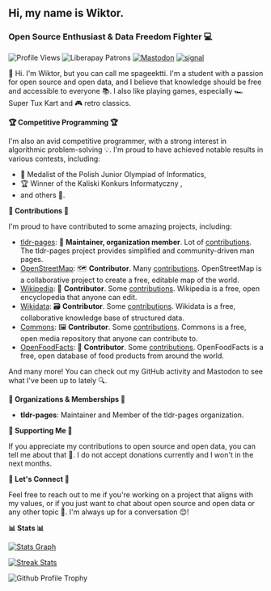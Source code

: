 ## **Hi, my name is Wiktor.**
### **Open Source Enthusiast & Data Freedom Fighter 💻**

![Profile Views](https://komarev.com/ghpvc/?username=spageektti)
![Liberapay Patrons](https://img.shields.io/liberapay/patrons/spageektti.svg?logo=liberapay)
[![Mastodon](https://img.shields.io/badge/Mastodon-6364FF?logo=mastodon&logoColor=fff)](https://mastodon.social/invite/YMzUenDg)
[![signal](https://img.shields.io/badge/Signal-blue?logo=signal&logoColor=white)](https://signal.me/#eu/uewaVaf6jIEDAmae2gGSqNeLrhk_1wKmOLAdEBmZWQ4M7lIg12hHqZK5ophGkDTD)

👋 Hi. I'm Wiktor, but you can call me spageektti. I'm a student with a passion for open source and open data, and I believe that knowledge should be free and accessible to everyone 📚. I also like playing games, especially 🏎️ Super Tux Kart and  🎮 retro classics.

**🏆 Competitive Programming 🏆**

I'm also an avid competitive programmer, with a strong interest in algorithmic problem-solving 💡. I'm proud to have achieved notable results in various contests, including:

* 🏅 Medalist of the Polish Junior Olympiad of Informatics,
* 🏆 Winner of the Kaliski Konkurs Informatyczny ,
* and others 🎉.

**🎁 Contributions 🎁**

I'm proud to have contributed to some amazing projects, including:

* [tldr-pages](https://github.com/tldr-pages/tldr): 📝 **Maintainer, organization member**. Lot of [contributions](https://github.com/tldr-pages/tldr/graphs/contributors). The tldr-pages project provides simplified and community-driven man pages.
* [OpenStreetMap](https://openstreetmap.org): 🗺️ **Contributor**. Many [contributions](https://openstreetmap.org). OpenStreetMap is a collaborative project to create a free, editable map of the world.
* [Wikipedia](https://wikipedia.org): 📖 **Contributor**. Some [contributions](https://xtools.wmcloud.org/ec/en.wikipedia.org/Spageektti). Wikipedia is a free, open encyclopedia that anyone can edit.
* [Wikidata](https://wikidata.org): 🗃️ **Contributor**. Some [contributions](https://xtools.wmcloud.org/ec/www.wikidata.org/Spageektti). Wikidata is a free, collaborative knowledge base of structured data.
* [Commons](https://commons.wikimedia.org): 🖼️ **Contributor**. Some [contributions](https://xtools.wmcloud.org/ec/commons.wikimedia.org/Spageektti). Commons is a free, open media repository that anyone can contribute to.
* [OpenFoodFacts](https://openfoodfacts.org): 🍔 **Contributor**. Some [contributions](https://world.openfoodfacts.org/contributor/spageektti). OpenFoodFacts is a free, open database of food products from around the world.

And many more! You can check out my GitHub activity and Mastodon to see what I've been up to lately 🔍.

**👥 Organizations & Memberships 👥**

* **tldr-pages**: Maintainer and Member of the tldr-pages organization.

**🙏 Supporting Me 🙏**

If you appreciate my contributions to open source and open data, you can tell me about that 💬. I do not accept donations currently and I won't in the next months. 

**📲 Let's Connect 📲**

Feel free to reach out to me if you're working on a project that aligns with my values, or if you just want to chat about open source and open data or any other topic 💬. I'm always up for a conversation 😊! 

**📊 Stats 📊**

[![Stats Graph](https://gh-stats.spageektti.cc/api?username=spageektti&hide_title=false&hide_rank=false&show_icons=true&count_private=true&disable_animations=false&theme=vue-dark&locale=en&hide_border=false&show=reviews%2Cdiscussions_started%2Cdiscussions_answered%2Cprs_merged%2Cprs_merged_percentage)](https://gh-stats.spageektti.cc/api?username=spageektti&hide_title=false&hide_rank=false&show_icons=true&count_private=true&disable_animations=false&theme=vue-dark&locale=en&hide_border=false&show=reviews%2Cdiscussions_started%2Cdiscussions_answered%2Cprs_merged%2Cprs_merged_percentage)

[![Streak Stats](https://gh-streak.spageektti.cc/?user=spageektti&theme=vue-dark&hide_border=false)](https://gh-streak.spageektti.cc/?user=spageektti&theme=vue-dark&hide_border=false)

![Github Profile Trophy](https://github-profile-trophy.vercel.app/?username=spageektti&theme=onedark)
